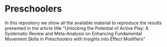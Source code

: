# Preschoolers
In this repository we show all the available material to reproduce the results presented in the article title "Unlocking the Potential of Active Play: A Systematic Review and Meta-Analysis on Enhancing Fundamental Movement Skills in Preschoolers with Insights into Effect Modifiers"
